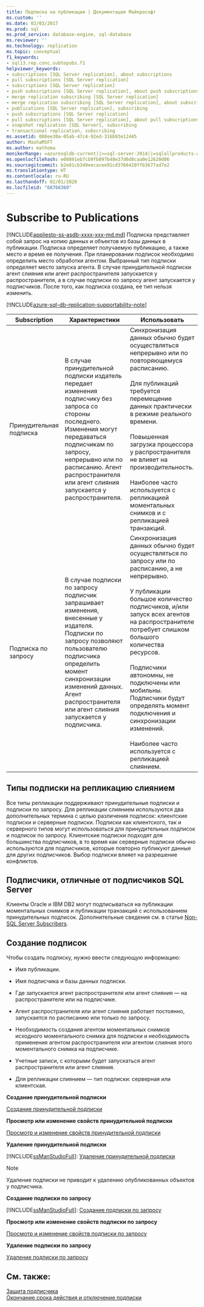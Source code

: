 ```yaml
---
title: Подписка на публикации | Документация Майкрософт
ms.custom: ''
ms.date: 03/03/2017
ms.prod: sql
ms.prod_service: database-engine, sql-database
ms.reviewer: ''
ms.technology: replication
ms.topic: conceptual
f1_keywords:
- sql13.rep.conc.subtopubs.f1
helpviewer_keywords:
- subscriptions [SQL Server replication], about subscriptions
- pull subscriptions [SQL Server replication]
- subscriptions [SQL Server replication]
- push subscriptions [SQL Server replication], about push subscriptions
- merge replication subscribing [SQL Server replication]
- merge replication subscribing [SQL Server replication], about subscribing
- publications [SQL Server replication], subscribing
- push subscriptions [SQL Server replication]
- pull subscriptions [SQL Server replication], about pull subscriptions
- snapshot replication [SQL Server], subscribing
- transactional replication, subscribing
ms.assetid: 088ee30a-05ab-47c4-92ed-316b93e12445
author: MashaMSFT
ms.author: mathoma
monikerRange: =azuresqldb-current||>=sql-server-2014||=sqlallproducts-allversions
ms.openlocfilehash: e08891eb7cb9fb897b48e37d6d8caa0e12620d06
ms.sourcegitcommit: b2e81cb349eecacee91cd3766410ffb3677ad7e2
ms.translationtype: HT
ms.contentlocale: ru-RU
ms.lasthandoff: 02/01/2020
ms.locfileid: "68768360"
---
```

# <a name="subscribe-to-publications"></a>Subscribe to Publications
[!INCLUDE[appliesto-ss-asdb-xxxx-xxx-md.md](../../includes/appliesto-ss-asdb-xxxx-xxx-md.md)]
  Подписка представляет собой запрос на копию данных и объектов из базы данных в публикации. Подписка определяет получаемую публикацию, а также место и время ее получения. При планировании подписок необходимо определить место обработки агентом. Выбранный тип подписки определяет место запуска агента. В случае принудительной подписки агент слияния или агент распространителя запускается у распространителя, а в случае подписки по запросу агент запускается у подписчиков. После того, как подписка создана, ее тип нельзя изменить.  

[!INCLUDE[azure-sql-db-replication-supportability-note](../../includes/azure-sql-db-replication-supportability-note.md)]
  
|Subscription|Характеристики|Использовать|  
|------------------|---------------------|--------------|  
|Принудительная подписка|В случае принудительной подписки издатель передает изменения подписчику без запроса со стороны последнего. Изменения могут передаваться подписчикам по запросу, непрерывно или по расписанию. Агент распространителя или агент слияния запускается у распространителя.|Синхронизация данных обычно будет осуществляться непрерывно или по повторяющемуся расписанию.<br /><br /> Для публикаций требуется перемещение данных практически в режиме реального времени.<br /><br /> Повышенная загрузка процессора у распространителя не влияет на производительность.<br /><br /> Наиболее часто используется с репликацией моментальных снимков и с репликацией транзакций.|  
|Подписка по запросу|В случае подписки по запросу подписчик запрашивает изменения, внесенные у издателя. Подписки по запросу позволяют пользователю подписчика определить момент синхронизации изменений данных. Агент распространителя или агент слияния запускается у подписчика.|Синхронизация данных обычно будет осуществляться по запросу или по расписанию, а не непрерывно.<br /><br /> У публикации большое количество подписчиков, и/или запуск всех агентов на распространителе потребует слишком большого количества ресурсов.<br /><br /> Подписчики автономны, не подключены или мобильны. Подписчики будут определять момент подключения и синхронизации изменений.<br /><br /> Наиболее часто используется с репликацией слиянием.|  
  
## <a name="merge-replication-subscription-types"></a>Типы подписки на репликацию слиянием  
 Все типы репликации поддерживают принудительные подписки и подписки по запросу. Для репликации слиянием используются два дополнительных термина с целью различения подписок: клиентские подписки и серверные подписки. Подписки как клиентского, так и серверного типов могут использоваться для принудительных подписок и подписок по запросу. Клиентские подписки подходят для большинства подписчиков, в то время как серверные подписки обычно используются для подписчиков, которые повторно публикуют данные для других подписчиков. Выбор подписки влияет на разрешение конфликтов.  
  
## <a name="non-sql-server-subscribers"></a>Подписчики, отличные от подписчиков SQL Server  
 Клиенты Oracle и IBM DB2 могут подписываться на публикации моментальных снимков и публикации транзакций с использованием принудительных подписок. Дополнительные сведения см. в статье [Non-SQL Server Subscribers](../../relational-databases/replication/non-sql/non-sql-server-subscribers.md).  
  
## <a name="creating-subscriptions"></a>Создание подписок  
 Чтобы создать подписку, нужно ввести следующую информацию:  
  
-   Имя публикации.  
  
-   Имя подписчика и базы данных подписки.  
  
-   Где запускается агент распространителя или агент слияния — на распространителе или на подписчике.  
  
-   Агент распространителя или агент слияния работает постоянно, запускается по расписанию или только по запросу.  
  
-   Необходимость создания агентом моментальных снимков исходного моментального снимка для подписки и необходимость применения агентом распространителя или агентом слияния этого моментального снимка на подписчике.  
  
-   Учетные записи, с которыми будет запускаться агент распространителя или агент слияния.  
  
-   Для репликации слиянием — тип подписки: серверная или клиентская.  
  
 **Создание принудительной подписки**  
  
 [Создание принудительной подписки](../../relational-databases/replication/create-a-push-subscription.md)  
  
 **Просмотр или изменение свойств принудительной подписки**  
  
 [Просмотр и изменение свойств принудительной подписки](../../relational-databases/replication/view-and-modify-push-subscription-properties.md)  
  
 **Удаление принудительной подписки**  
  
 [!INCLUDE[ssManStudioFull](../../includes/ssmanstudiofull-md.md)]: [Удаление принудительной подписки](../../relational-databases/replication/delete-a-push-subscription.md)  
  
> [!NOTE]  
>  Удаление подписки не приводит к удалению опубликованных объектов у подписчика.  
  
 **Создание подписки по запросу**  
  
 [!INCLUDE[ssManStudioFull](../../includes/ssmanstudiofull-md.md)]: [Создание подписки по запросу](../../relational-databases/replication/create-a-pull-subscription.md)  
  
 **Просмотр или изменение свойств подписки по запросу**  
  
 [Просмотр и изменение свойств подписки по запросу](../../relational-databases/replication/view-and-modify-pull-subscription-properties.md)  
  
 **Удаление подписки по запросу**  
  
 [Удаление подписки по запросу](../../relational-databases/replication/delete-a-pull-subscription.md)  
  
## <a name="see-also"></a>См. также:  
 [Защита подписчика](../../relational-databases/replication/security/secure-the-subscriber.md)   
 [Окончание срока действия и отключение подписки](../../relational-databases/replication/subscription-expiration-and-deactivation.md)  
  
  
